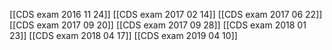 [[CDS exam 2016 11 24]]
[[CDS exam 2017 02 14]]
[[CDS exam 2017 06 22]]
[[CDS exam 2017 09 20]]
[[CDS exam 2017 09 28]]
[[CDS exam 2018 01 23]]
[[CDS exam 2018 04 17]]
[[CDS exam 2019 04 10]]
